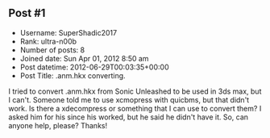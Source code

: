## Post #1
- Username: SuperShadic2017
- Rank: ultra-n00b
- Number of posts: 8
- Joined date: Sun Apr 01, 2012 8:50 am
- Post datetime: 2012-06-29T00:03:35+00:00
- Post Title: .anm.hkx converting.

I tried to convert .anm.hkx from Sonic Unleashed to be used in 3ds max, but I can't. Someone told me to use xcmopress with quicbms, but that didn't work. Is there a xdecompress or something that I can use to convert them? I asked him for his since his worked, but he said he didn't have it. So, can anyone help, please? Thanks!

